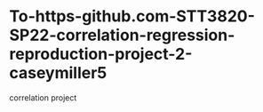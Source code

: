 # To-https-github.com-STT3820-SP22-correlation-regression-reproduction-project-2-caseymiller5
correlation project
